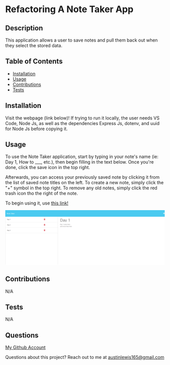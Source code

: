 # Refactoring A Note Taker App


## Description
This application allows a user to save notes and pull them back out when they select the stored data.

## Table of Contents
* [Installation](#Installation)
* [Usage](#Usage)
* [Contributions](#Contributions)
* [Tests](#Tests)

## Installation
Visit the webpage (link below)! If trying to run it locally, the user needs VS Code, Node Js, as well as the dependencies Express Js, dotenv, and uuid for Node Js before copying it.

## Usage
To use the Note Taker application, start by typing in your note's name (ie: Day 1, How to ___, etc.), then begin filling in the text below. Once you're done, click the save icon in the top right. 

Afterwards, you can access your previously saved note by clicking it from the list of saved note titles on the left. To create a new note, simply click the "+" symbol in the top right. To remove any old notes, simply click the red trash icon tho the right of the note.

To begin using it, use [this link!](https://powerful-thicket-16598.herokuapp.com/notes)

![alt text](./screenshot/finalscreenshot.png)

## Contributions
N/A

## Tests
N/A

## Questions
[My Github Account](https://github.com/AustinL96)

Questions about this project? Reach out to me at [austinlewis165@gmail.com](mailto:austinlewis165@gmail.com)
